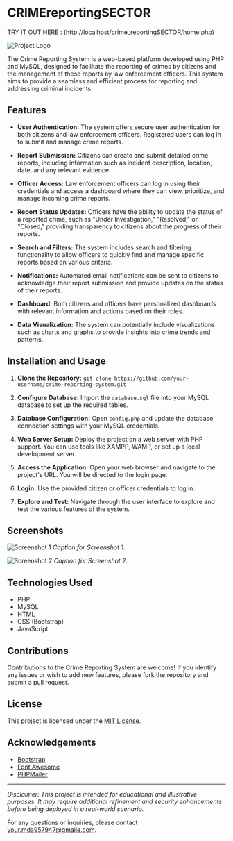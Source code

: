 # CRIMEreportingSECTOR


TRY IT OUT HERE : (http://localhost/crime_reportingSECTOR/home.php)
                

![Project Logo](link_to_logo_if_available)

The Crime Reporting System is a web-based platform developed using PHP and MySQL, designed to facilitate the reporting of crimes by citizens and the management of these reports by law enforcement officers. This system aims to provide a seamless and efficient process for reporting and addressing criminal incidents.

## Features

- **User Authentication:** The system offers secure user authentication for both citizens and law enforcement officers. Registered users can log in to submit and manage crime reports.

- **Report Submission:** Citizens can create and submit detailed crime reports, including information such as incident description, location, date, and any relevant evidence.

- **Officer Access:** Law enforcement officers can log in using their credentials and access a dashboard where they can view, prioritize, and manage incoming crime reports.

- **Report Status Updates:** Officers have the ability to update the status of a reported crime, such as "Under Investigation," "Resolved," or "Closed," providing transparency to citizens about the progress of their reports.

- **Search and Filters:** The system includes search and filtering functionality to allow officers to quickly find and manage specific reports based on various criteria.

- **Notifications:** Automated email notifications can be sent to citizens to acknowledge their report submission and provide updates on the status of their reports.

- **Dashboard:** Both citizens and officers have personalized dashboards with relevant information and actions based on their roles.

- **Data Visualization:** The system can potentially include visualizations such as charts and graphs to provide insights into crime trends and patterns.

## Installation and Usage

1. **Clone the Repository:** `git clone https://github.com/your-username/crime-reporting-system.git`

2. **Configure Database:** Import the `database.sql` file into your MySQL database to set up the required tables.

3. **Database Configuration:** Open `config.php` and update the database connection settings with your MySQL credentials.

4. **Web Server Setup:** Deploy the project on a web server with PHP support. You can use tools like XAMPP, WAMP, or set up a local development server.

5. **Access the Application:** Open your web browser and navigate to the project's URL. You will be directed to the login page.

6. **Login:** Use the provided citizen or officer credentials to log in.

7. **Explore and Test:** Navigate through the user interface to explore and test the various features of the system.

## Screenshots

![Screenshot 1](link_to_screenshot1)
*Caption for Screenshot 1.*

![Screenshot 2](link_to_screenshot2)
*Caption for Screenshot 2.*

## Technologies Used

- PHP
- MySQL
- HTML
- CSS (Bootstrap)
- JavaScript

## Contributions

Contributions to the Crime Reporting System are welcome! If you identify any issues or wish to add new features, please fork the repository and submit a pull request.

## License

This project is licensed under the [MIT License](LICENSE).

## Acknowledgements

- [Bootstrap](https://getbootstrap.com)
- [Font Awesome](https://fontawesome.com)
- [PHPMailer](https://github.com/PHPMailer/PHPMailer)

---

*Disclaimer: This project is intended for educational and illustrative purposes. It may require additional refinement and security enhancements before being deployed in a real-world scenario.*

For any questions or inquiries, please contact [your.mda957947@gmaile.com](mailto:your.mda957947@gmail.com).
